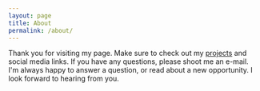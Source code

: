 ```yaml
---
layout: page
title: About
permalink: /about/
---
```


Thank you for visiting my page. Make sure to check out my <a href='/projects/'>projects</a> and social media links. If you have any questions, please shoot me an e-mail. I'm always happy to answer a question, or read about a new opportunity. I look forward to hearing from you.